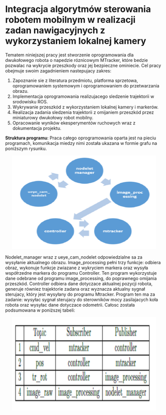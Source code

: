 # Integracja algorytmów sterowania robotem mobilnym w realizacji zadan nawigacyjnych z wykorzystaniem lokalnej kamery  
Tematem niniejszej pracy jest stworzenie oprogramowania dla dwukołowego robota o napedzie róznicowym MTracker, które bedzie pozwalac na wykrycie przeszkody oraz jej bezpieczne ominiecie. Cel pracy obejmuje swoim zagadnieniem nastepujacy zakres:  
1. Zapoznanie sie z literatura przedmiotu, platforma sprzetowa, oprogramowaniem systemowym i oprogramowaniem do przetwarzania obrazu.
2. Implementacja oprogramowania realizujacego sledzenie trajektorii w srodowisku ROS.
3. Wykrywanie przeszkód z wykorzystaniem lokalnej kamery i markerów.
4. Realizacja zadania sledzenia trajektorii z omijaniem przeszkód przez miniaturowy dwukołowy robot mobilny.
5. Opracowanie wyników ekesperymentów ruchowych wraz z dokumentacja projektu.  

**Struktura programu**:
Praca całego oprogramowania oparta jest na pieciu programach, komunikacja miedzy nimi została ukazana w formie grafu na poniższym rysunku.   
<p align="center">
  <img width="460" height="300" src=photos/struktura.PNG>
</p>
 
Nodelet_manager wraz z ueye_cam_nodelet odpowiedzialne sa za wysyłanie aktualnego obrazu. Image_processing pełni trzy funkcje: odbiera obraz, wykonuje funkcje zwiazane z wykryciem markera oraz wysyła współrzedne markera do programu Controller. Ten program wykorzystuje dane odebrane od programu image_processing, do poprawnego omijania przeszkód. Controller
odbiera dane dotyczace aktualnej pozycji robota, generuje równiez trajektorie zadana oraz wyznacza aktualny sygnał sterujacy, który jest wysyłany do programu Mtracker. Program ten ma za zadanie: wysyłac sygnał sterujacy do sterowników mocy zasilajacych koła robota oraz wysyłac dane dotyczace odometrii. Całosc została podsumowana w poniższej tabeli:    
<p align="center">
  <img width="460" height="300" src=photos/tabela.PNG>
</p>
 
